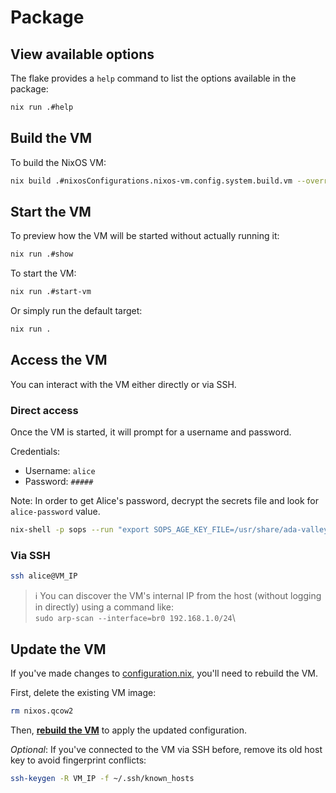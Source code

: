 # Package

## View available options

The flake provides a `help` command to list the options available in the
package:

```sh
nix run .#help
```

## Build the VM

To build the NixOS VM:

```sh
nix build .#nixosConfigurations.nixos-vm.config.system.build.vm --override-input varsFilePath path:./vars.nix
```

## Start the VM

To preview how the VM will be started without actually running it:

```sh
nix run .#show
```

To start the VM:

```sh
nix run .#start-vm
```

Or simply run the default target:

```sh
nix run .
```

## Access the VM

You can interact with the VM either directly or via SSH.

### Direct access

Once the VM is started, it will prompt for a username and password.

Credentials:

- Username: `alice`
- Password: `#####` 

Note: In order to get Alice's password, decrypt the secrets file and look for `alice-password` value.

```sh
nix-shell -p sops --run "export SOPS_AGE_KEY_FILE=/usr/share/ada-valley/age-password.key; sops -d ./secrets/keys.enc.yaml"
```



### Via SSH

```sh
ssh alice@VM_IP
```

> ℹ️ You can discover the VM's internal IP from the host (without logging in directly) using a command like:\
> `sudo arp-scan --interface=br0 192.168.1.0/24`\

## Update the VM

If you've made changes to [configuration.nix](../configuration.nix), you'll
need to rebuild the VM.

First, delete the existing VM image:

```sh
rm nixos.qcow2
```

Then, [**rebuild the VM**](#build-the-vm) to apply the updated configuration.

_Optional_: If you've connected to the VM via SSH before, remove its old host
key to avoid fingerprint conflicts:

```sh
ssh-keygen -R VM_IP -f ~/.ssh/known_hosts
```
